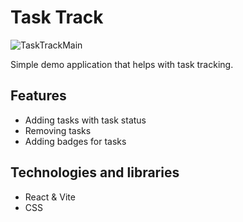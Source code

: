 # Task Track

![TaskTrackMain](https://github.com/CiobanuMarius9/tasktrack/assets/106919851/00996797-fbde-41ab-86b6-4c2ca812ad5e)


Simple demo application that helps with task tracking.

## Features

- Adding tasks with task status
- Removing tasks
- Adding badges for tasks

## Technologies and libraries
- React & Vite
- CSS

